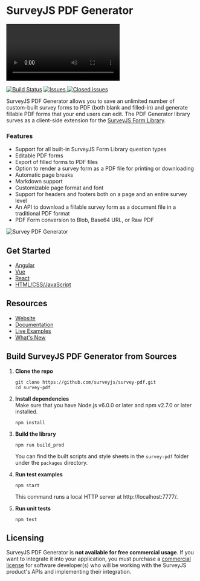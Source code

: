 # SurveyJS PDF Generator


<video src="https://github.com/surveyjs/survey-pdf/assets/22315929/c6df9c60-a3ed-40e4-82e7-d7be3fa83fae"></video>


[![Build Status](https://dev.azure.com/SurveyJS/SurveyJS%20Integration%20Tests/_apis/build/status/SurveyJS%20Library?branchName=master)](https://dev.azure.com/SurveyJS/SurveyJS%20Integration%20Tests/_build/latest?definitionId=7&branchName=master)
<a href="https://github.com/surveyjs/survey-pdf/issues">
<img alt="Issues" title="Open Issues" src="https://img.shields.io/github/issues/surveyjs/survey-pdf.svg">
</a>
<a href="https://github.com/surveyjs/survey-pdf/issues?utf8=%E2%9C%93&q=is%3Aissue+is%3Aclosed+">
<img alt="Closed issues" title="Closed Issues" src="https://img.shields.io/github/issues-closed/surveyjs/survey-pdf.svg">
</a>

SurveyJS PDF Generator allows you to save an unlimited number of custom-built survey forms to PDF (both blank and filled-in) and generate fillable PDF forms that your end users can edit. The PDF Generator library surves as a client-side extension for the [SurveyJS Form Library](https://github.com/surveyjs/survey-library).

### Features

- Support for all built-in SurveyJS Form Library question types
- Editable PDF forms
- Export of filled forms to PDF files
- Option to render a survey form as a PDF file for printing or downloading
- Automatic page breaks
- Markdown support
- Customizable page format and font
- Support for headers and footers both on a page and an entire survey level
- An API to download a fillable survey form as a document file in a traditional PDF format
- PDF Form conversion to Blob, Base64 URL, or Raw PDF

![Survey PDF Generator](docs/images/survey-pdf-export-overview.png)

## Get Started

- [Angular](https://surveyjs.io/Documentation/Pdf-Export?id=get-started-angular)
- [Vue](https://surveyjs.io/Documentation/Pdf-Export?id=get-started-vue)
- [React](https://surveyjs.io/Documentation/Pdf-Export?id=get-started-react)
- [HTML/CSS/JavaScript](https://surveyjs.io/pdf-generator/documentation/get-started-html-css-javascript)

## Resources

- [Website](https://surveyjs.io/)
- [Documentation](https://surveyjs.io/pdf-generator/documentation/overview)
- [Live Examples](https://surveyjs.io/pdf-generator/examples/)
- [What's New](https://surveyjs.io/stay-updated/major-updates/2024)

## Build SurveyJS PDF Generator from Sources

1. **Clone the repo**

    ```
    git clone https://github.com/surveyjs/survey-pdf.git
    cd survey-pdf
    ```

1. **Install dependencies**          
Make sure that you have Node.js v6.0.0 or later and npm v2.7.0 or later installed.

    ```
    npm install
    ```

1. **Build the library**

    ```
    npm run build_prod
    ```

    You can find the built scripts and style sheets in the `survey-pdf` folder under the `packages` directory.

1. **Run test examples**

    ```
    npm start
    ```

    This command runs a local HTTP server at http://localhost:7777/.

1. **Run unit tests**

    ```
    npm test
    ```

## Licensing

SurveyJS PDF Generator is **not available for free commercial usage**. If you want to integrate it into your application, you must purchase a [commercial license](https://surveyjs.io/licensing) for software developer(s) who will be working with the SurveyJS product's APIs and implementing their integration.
